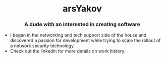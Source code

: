 <h1 align="center">arsYakov</h1>
<h3 align="center">A dude with an interested in creating software</h3>

- I began in the networking and tech support side of the house and discovered a passion for development while trying to scale the rollout of a network security technology.
- Check out the linkedin for more details on work history.
